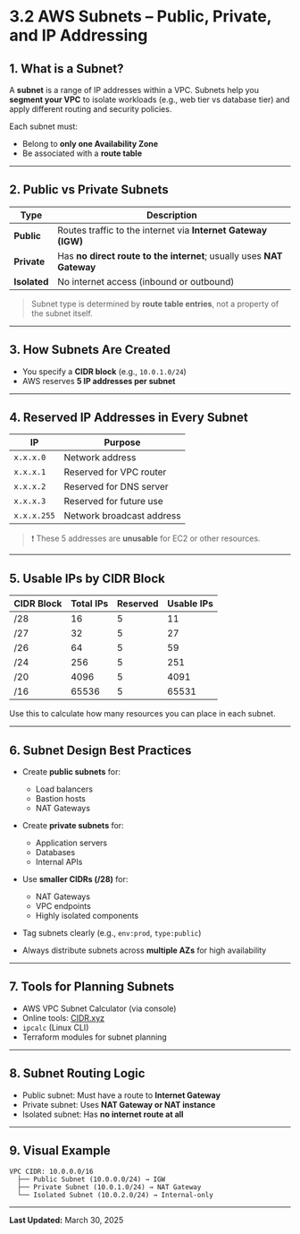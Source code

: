 
# 3.2 AWS Subnets – Public, Private, and IP Addressing

## 1. What is a Subnet?

A **subnet** is a range of IP addresses within a VPC. Subnets help you **segment your VPC** to isolate workloads (e.g., web tier vs database tier) and apply different routing and security policies.

Each subnet must:
- Belong to **only one Availability Zone**
- Be associated with a **route table**

---

## 2. Public vs Private Subnets

| Type           | Description                                                             |
|----------------|-------------------------------------------------------------------------|
| **Public**     | Routes traffic to the internet via **Internet Gateway (IGW)**           |
| **Private**    | Has **no direct route to the internet**; usually uses **NAT Gateway**   |
| **Isolated**   | No internet access (inbound or outbound)                                |

> Subnet type is determined by **route table entries**, not a property of the subnet itself.

---

## 3. How Subnets Are Created

- You specify a **CIDR block** (e.g., `10.0.1.0/24`)
- AWS reserves **5 IP addresses per subnet**

---

## 4. Reserved IP Addresses in Every Subnet

| IP               | Purpose                          |
|------------------|----------------------------------|
| `x.x.x.0`        | Network address                  |
| `x.x.x.1`        | Reserved for VPC router          |
| `x.x.x.2`        | Reserved for DNS server          |
| `x.x.x.3`        | Reserved for future use          |
| `x.x.x.255`      | Network broadcast address        |

> ❗ These 5 addresses are **unusable** for EC2 or other resources.

---

## 5. Usable IPs by CIDR Block

| CIDR Block | Total IPs | Reserved | Usable IPs |
|------------|-----------|----------|-------------|
| /28        | 16        | 5        | 11          |
| /27        | 32        | 5        | 27          |
| /26        | 64        | 5        | 59          |
| /24        | 256       | 5        | 251         |
| /20        | 4096      | 5        | 4091        |
| /16        | 65536     | 5        | 65531       |

Use this to calculate how many resources you can place in each subnet.

---

## 6. Subnet Design Best Practices

- Create **public subnets** for:
  - Load balancers
  - Bastion hosts
  - NAT Gateways

- Create **private subnets** for:
  - Application servers
  - Databases
  - Internal APIs

- Use **smaller CIDRs (/28)** for:
  - NAT Gateways
  - VPC endpoints
  - Highly isolated components

- Tag subnets clearly (e.g., `env:prod`, `type:public`)

- Always distribute subnets across **multiple AZs** for high availability

---

## 7. Tools for Planning Subnets

- AWS VPC Subnet Calculator (via console)
- Online tools: [CIDR.xyz](https://cidr.xyz/)
- `ipcalc` (Linux CLI)
- Terraform modules for subnet planning

---

## 8. Subnet Routing Logic

- Public subnet: Must have a route to **Internet Gateway**
- Private subnet: Uses **NAT Gateway or NAT instance**
- Isolated subnet: Has **no internet route at all**

---

## 9. Visual Example

```
VPC CIDR: 10.0.0.0/16
  ├── Public Subnet (10.0.0.0/24) → IGW
  ├── Private Subnet (10.0.1.0/24) → NAT Gateway
  └── Isolated Subnet (10.0.2.0/24) → Internal-only
```

---

**Last Updated:** March 30, 2025
